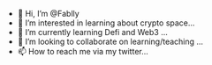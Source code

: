 - 👋 Hi, I’m @Fablly
- 👀 I’m interested in learning about crypto space...
- 🌱 I’m currently learning Defi and Web3 ...
- 💞️ I’m looking to collaborate on learning/teaching ...
- 📫 How to reach me via my twitter...

<!---
Fablly/Fablly is a ✨ special ✨ repository because its `README.md` (this file) appears on your GitHub profile.
You can click the Preview link to take a look at your changes.
--->
